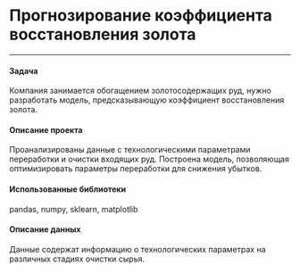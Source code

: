 # Прогнозирование коэффициента восстановления золота
---
#### Задача
Компания занимается обогащением золотосодержащих руд, нужно разработать модель, предсказывающую коэффициент восстановления золота.
#### Описание проекта
Проанализированы данные с технологическими параметрами переработки и очистки входящих руд. Построена модель, позволяющая оптимизировать параметры переработки для снижения убытков.
#### Использованные библиотеки
pandas, numpy, sklearn, matplotlib
#### Описание данных
Данные содержат информацию о технологических параметрах на различных стадиях очистки сырья.